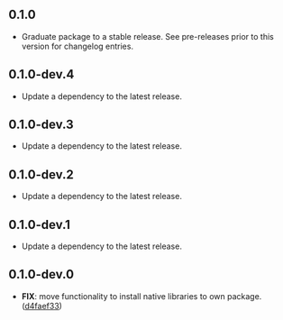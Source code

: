 ## 0.1.0

 - Graduate package to a stable release. See pre-releases prior to this version for changelog entries.

## 0.1.0-dev.4

 - Update a dependency to the latest release.

## 0.1.0-dev.3

 - Update a dependency to the latest release.

## 0.1.0-dev.2

 - Update a dependency to the latest release.

## 0.1.0-dev.1

 - Update a dependency to the latest release.

## 0.1.0-dev.0

 - **FIX**: move functionality to install native libraries to own package. ([d4faef33](https://github.com/cbl-dart/cbl-dart/commit/d4faef33bf654ac5365f11c874bfe422bbe89858))

